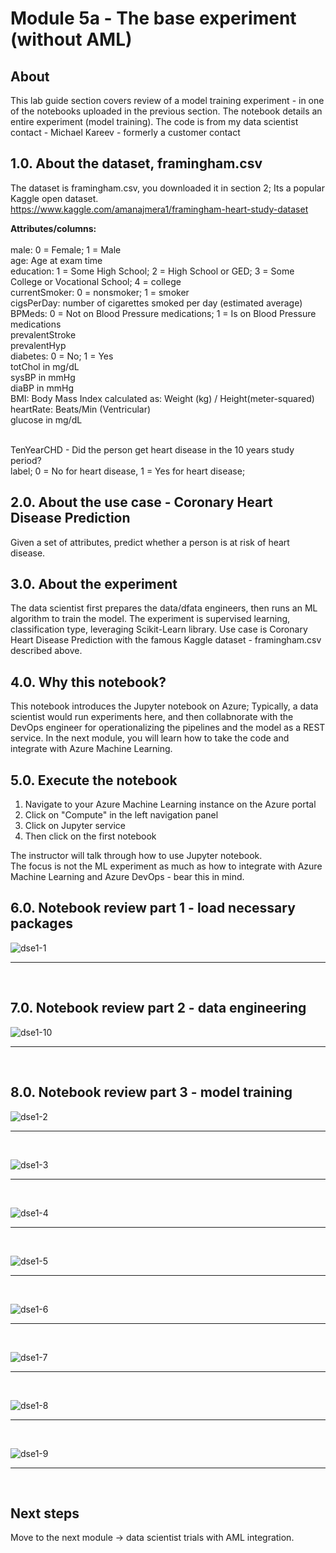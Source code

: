 # Module 5a - The base experiment (without AML)

## About
This lab guide section covers review of a model training experiment - in one of the notebooks uploaded in the previous section.  The notebook details an entire experiment (model training).  The code is from my data scientist contact - Michael Kareev - formerly a customer contact<br>

## 1.0. About the dataset, framingham.csv
The dataset is framingham.csv, you downloaded it in section 2;  Its a popular Kaggle open dataset.<br>
https://www.kaggle.com/amanajmera1/framingham-heart-study-dataset

**Attributes/columns:** <br><br>
male: 0 = Female; 1 = Male<br>
age: Age at exam time<br>
education: 1 = Some High School; 2 = High School or GED; 3 = Some College or Vocational School; 4 = college<br>
currentSmoker: 0 = nonsmoker; 1 = smoker<br>
cigsPerDay: number of cigarettes smoked per day (estimated average)<br>
BPMeds: 0 = Not on Blood Pressure medications; 1 = Is on Blood Pressure medications<br>
prevalentStroke<br>
prevalentHyp<br>
diabetes: 0 = No; 1 = Yes<br>
totChol in mg/dL<br>
sysBP in mmHg<br>
diaBP in mmHg<br>
BMI: Body Mass Index calculated as: Weight (kg) / Height(meter-squared)<br>
heartRate: Beats/Min (Ventricular)<br>
glucose in mg/dL<br><br>

TenYearCHD - Did the person get heart disease in the 10 years study period? <br>
label; 0 = No for heart disease, 1 = Yes for heart disease;<br>

## 2.0. About the use case - Coronary Heart Disease Prediction
Given a set of attributes, predict whether a person is at risk of heart disease.

## 3.0. About the experiment
The data scientist first prepares the data/dfata engineers, then runs an ML algorithm to train the model.
The experiment is supervised learning, classification type, leveraging Scikit-Learn library.  Use case is Coronary Heart Disease Prediction with the famous Kaggle dataset - framingham.csv described above.

## 4.0. Why this notebook?
This notebook introduces the Jupyter notebook on Azure; Typically, a data scientist would run experiments here, and then collabnorate with the DevOps engineer for operationalizing the pipelines and the model as a REST service.  In the next module, you will learn how to take the code and integrate with Azure Machine Learning.<br>

## 5.0. Execute the notebook
1. Navigate to your Azure Machine Learning instance on the Azure portal
2. Click on "Compute" in the left navigation panel
3. Click on Jupyter service
4. Then click on the first notebook

The instructor will talk through how to use Jupyter notebook.<br>
The focus is not the ML experiment as much as how to integrate with Azure Machine Learning and Azure DevOps - bear this in mind.<br>

## 6.0. Notebook review part 1 - load necessary packages

![dse1-1](../images/0001-run-experiment-01.png)
<br>
<hr>
<br>

## 7.0. Notebook review part 2 - data engineering

![dse1-10](../images/0001-run-experiment-10.png)
<br>
<hr>
<br>

## 8.0. Notebook review part 3 - model training

![dse1-2](../images/0001-run-experiment-02.png)
<br>
<hr>
<br>



![dse1-3](../images/0001-run-experiment-03.png)
<br>
<hr>
<br>

![dse1-4](../images/0001-run-experiment-04.png)
<br>
<hr>
<br>

![dse1-5](../images/0001-run-experiment-05.png)
<br>
<hr>
<br>


![dse1-6](../images/0001-run-experiment-06.png)
<br>
<hr>
<br>


![dse1-7](../images/0001-run-experiment-07.png)
<br>
<hr>
<br>


![dse1-8](../images/0001-run-experiment-08.png)
<br>
<hr>
<br>


![dse1-9](../images/0001-run-experiment-09.png)
<br>
<hr>
<br>






## Next steps
Move to the next module -> data scientist trials with AML integration.




